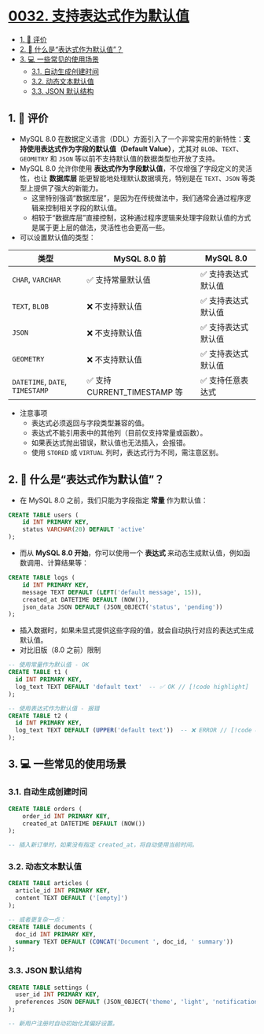 # [0032. 支持表达式作为默认值](https://github.com/tnotesjs/TNotes.sql/tree/main/notes/0032.%20%E6%94%AF%E6%8C%81%E8%A1%A8%E8%BE%BE%E5%BC%8F%E4%BD%9C%E4%B8%BA%E9%BB%98%E8%AE%A4%E5%80%BC)

<!-- region:toc -->

- [1. 🫧 评价](#1--评价)
- [2. 🤔 什么是“表达式作为默认值”？](#2--什么是表达式作为默认值)
- [3. 💻 一些常见的使用场景](#3--一些常见的使用场景)
  - [3.1. 自动生成创建时间](#31-自动生成创建时间)
  - [3.2. 动态文本默认值](#32-动态文本默认值)
  - [3.3. JSON 默认结构](#33-json-默认结构)

<!-- endregion:toc -->

## 1. 🫧 评价

- MySQL 8.0 在数据定义语言（DDL）方面引入了一个非常实用的新特性：**支持使用表达式作为字段的默认值（Default Value）**，尤其对 `BLOB`、`TEXT`、`GEOMETRY` 和 `JSON` 等以前不支持默认值的数据类型也开放了支持。
- MySQL 8.0 允许你使用 **表达式作为字段默认值**，不仅增强了字段定义的灵活性，也让 **数据库层** 能更智能地处理默认数据填充，特别是在 `TEXT`、`JSON` 等类型上提供了强大的新能力。
  - 这里特别强调“数据库层”，是因为在传统做法中，我们通常会通过程序逻辑来控制相关字段的默认值。
  - 相较于“数据库层”直接控制，这种通过程序逻辑来处理字段默认值的方式是属于更上层的做法，灵活性也会更高一些。
- 可以设置默认值的类型：

| 类型 | MySQL 8.0 前 | MySQL 8.0 |
| --- | --- | --- |
| `CHAR`, `VARCHAR` | ✅ 支持常量默认值 | ✅ 支持表达式默认值 |
| `TEXT`, `BLOB` | ❌ 不支持默认值 | ✅ 支持表达式默认值 |
| `JSON` | ❌ 不支持默认值 | ✅ 支持表达式默认值 |
| `GEOMETRY` | ❌ 不支持默认值 | ✅ 支持表达式默认值 |
| `DATETIME`, `DATE`, `TIMESTAMP` | ✅ 支持 CURRENT_TIMESTAMP 等 | ✅ 支持任意表达式 |

- 注意事项
  - 表达式必须返回与字段类型兼容的值。
  - 表达式不能引用表中的其他列（目前仅支持常量或函数）。
  - 如果表达式抛出错误，默认值也无法插入，会报错。
  - 使用 `STORED` 或 `VIRTUAL` 列时，表达式行为不同，需注意区别。

## 2. 🤔 什么是“表达式作为默认值”？

- 在 MySQL 8.0 之前，我们只能为字段指定 **常量** 作为默认值：

```sql {3}
CREATE TABLE users (
    id INT PRIMARY KEY,
    status VARCHAR(20) DEFAULT 'active'
);
```

- 而从 **MySQL 8.0 开始**，你可以使用一个 **表达式** 来动态生成默认值，例如函数调用、计算结果等：

```sql {3-5}
CREATE TABLE logs (
    id INT PRIMARY KEY,
    message TEXT DEFAULT (LEFT('default message', 15)),
    created_at DATETIME DEFAULT (NOW()),
    json_data JSON DEFAULT (JSON_OBJECT('status', 'pending'))
);
```

- 插入数据时，如果未显式提供这些字段的值，就会自动执行对应的表达式生成默认值。
- 对比旧版（8.0 之前）限制

```sql
-- 使用常量作为默认值 - OK
CREATE TABLE t1 (
  id INT PRIMARY KEY,
  log_text TEXT DEFAULT 'default text'  -- ✅ OK // [!code highlight]
);

-- 使用表达式作为默认值 - 报错
CREATE TABLE t2 (
  id INT PRIMARY KEY,
  log_text TEXT DEFAULT (UPPER('default text'))  -- ❌ ERROR // [!code error]
);
```

## 3. 💻 一些常见的使用场景

### 3.1. 自动生成创建时间

```sql {3}
CREATE TABLE orders (
    order_id INT PRIMARY KEY,
    created_at DATETIME DEFAULT (NOW())
);

-- 插入新订单时，如果没有指定 created_at，将自动使用当前时间。
```

### 3.2. 动态文本默认值

```sql {3,9}
CREATE TABLE articles (
  article_id INT PRIMARY KEY,
  content TEXT DEFAULT ('[empty]')
);

-- 或者更复杂一点：
CREATE TABLE documents (
  doc_id INT PRIMARY KEY,
  summary TEXT DEFAULT (CONCAT('Document ', doc_id, ' summary'))
);
```

### 3.3. JSON 默认结构

```sql {3}
CREATE TABLE settings (
  user_id INT PRIMARY KEY,
  preferences JSON DEFAULT (JSON_OBJECT('theme', 'light', 'notifications', TRUE))
);

-- 新用户注册时自动初始化其偏好设置。
```
